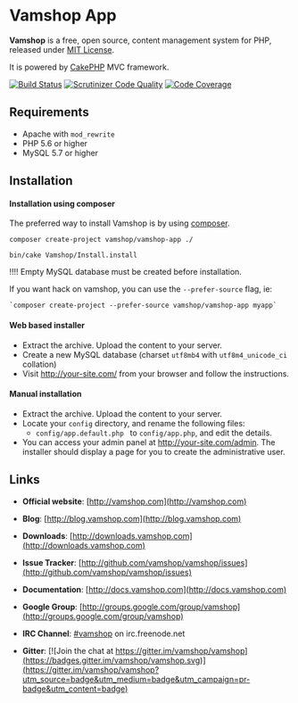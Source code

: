 # Vamshop App

**Vamshop** is a free, open source, content management system for PHP, released under [MIT License](http://github.com/vamshop/vamshop-app/blob/master/LICENSE.txt).

It is powered by [CakePHP](http://cakephp.org) MVC framework.

[![Build Status](https://travis-ci.org/vamshop/vamshop.svg?branch=master)](https://travis-ci.org/vamshop/vamshop)
[![Scrutinizer Code Quality](https://scrutinizer-ci.com/g/vamshop/vamshop/badges/quality-score.png?b=master)](https://scrutinizer-ci.com/g/vamshop/vamshop/?branch=master)
[![Code Coverage](https://scrutinizer-ci.com/g/vamshop/vamshop/badges/coverage.png?b=master)](https://scrutinizer-ci.com/g/vamshop/vamshop/?branch=master)

## Requirements
  * Apache with `mod_rewrite`
  * PHP 5.6 or higher
  * MySQL 5.7 or higher

## Installation

#### Installation using composer

The preferred way to install Vamshop is by using [composer](http://getcomposer.org).

    composer create-project vamshop/vamshop-app ./
    
    bin/cake Vamshop/Install.install

!!!! Empty MySQL database must be created before installation.

If you want hack on vamshop, you can use the `--prefer-source` flag, ie:

    `composer create-project --prefer-source vamshop/vamshop-app myapp`

#### Web based installer

  * Extract the archive. Upload the content to your server.
  * Create a new MySQL database (charset `utf8mb4` with `utf8m4_unicode_ci` collation)
  * Visit http://your-site.com/ from your browser and follow the instructions.

#### Manual installation

  * Extract the archive. Upload the content to your server.
  * Locate your `config` directory, and rename the following files:
    * `config/app.default.php ` to `config/app.php`, and edit the details.
  * You can access your admin panel at http://your-site.com/admin. The installer
    should display a page for you to create the administrative user.

## Links

  * **Official website**: [http://vamshop.com](http://vamshop.com)
  * **Blog**: [http://blog.vamshop.com](http://blog.vamshop.com)
  * **Downloads**: [http://downloads.vamshop.com](http://downloads.vamshop.com)
  * **Issue Tracker**: [http://github.com/vamshop/vamshop/issues](http://github.com/vamshop/vamshop/issues)
  * **Documentation**: [http://docs.vamshop.com](http://docs.vamshop.com)
  * **Google Group**: [http://groups.google.com/group/vamshop](http://groups.google.com/group/vamshop)
  * **IRC Channel**: [#vamshop](irc://irc.freenode.net/vamshop) on irc.freenode.net

  * **Gitter**: [![Join the chat at https://gitter.im/vamshop/vamshop](https://badges.gitter.im/vamshop/vamshop.svg)](https://gitter.im/vamshop/vamshop?utm_source=badge&utm_medium=badge&utm_campaign=pr-badge&utm_content=badge)
